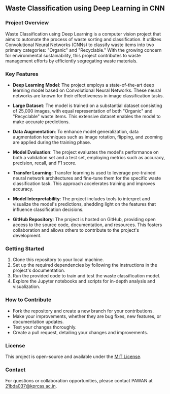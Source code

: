 ## Waste Classification using Deep Learning in CNN

### Project Overview
Waste Classification using Deep Learning is a computer vision project that aims to automate the process of waste sorting and classification. It utilizes Convolutional Neural Networks (CNNs) to classify waste items into two primary categories: "Organic" and "Recyclable." With the growing concern for environmental sustainability, this project contributes to waste management efforts by efficiently segregating waste materials.

### Key Features
- **Deep Learning Model**: The project employs a state-of-the-art deep learning model based on Convolutional Neural Networks. These neural networks are known for their effectiveness in image classification tasks.

- **Large Dataset**: The model is trained on a substantial dataset consisting of 25,000 images, with equal representation of both "Organic" and "Recyclable" waste items. This extensive dataset enables the model to make accurate predictions.

- **Data Augmentation**: To enhance model generalization, data augmentation techniques such as image rotation, flipping, and zooming are applied during the training phase.

- **Model Evaluation**: The project evaluates the model's performance on both a validation set and a test set, employing metrics such as accuracy, precision, recall, and F1 score.

- **Transfer Learning**: Transfer learning is used to leverage pre-trained neural network architectures and fine-tune them for the specific waste classification task. This approach accelerates training and improves accuracy.

- **Model Interpretability**: The project includes tools to interpret and visualize the model's predictions, shedding light on the features that influence classification decisions.

- **GitHub Repository**: The project is hosted on GitHub, providing open access to the source code, documentation, and resources. This fosters collaboration and allows others to contribute to the project's development.

### Getting Started
1. Clone this repository to your local machine.
2. Set up the required dependencies by following the instructions in the project's documentation.
3. Run the provided code to train and test the waste classification model.
4. Explore the Jupyter notebooks and scripts for in-depth analysis and visualization.

### How to Contribute
- Fork the repository and create a new branch for your contributions.
- Make your improvements, whether they are bug fixes, new features, or documentation updates.
- Test your changes thoroughly.
- Create a pull request, detailing your changes and improvements.

### License
This project is open-source and available under the [MIT License](LICENSE).

### Contact
For questions or collaboration opportunities, please contact PAWAN at 21bda037@kprcas.ac.in.
